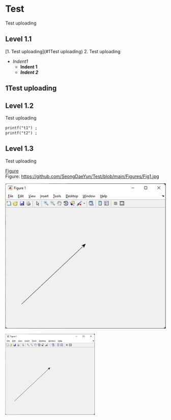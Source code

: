# Test
Test uploading

## Level 1.1
[1. Test uploading](#1Test uploading)
2. Test uploading
- *Indent1*
  - **Indent 1**
  - ***Indent 2***

## 1Test uploading


## Level 1.2
Test uploading

```
printf("t1") ;
printf("t2") ;
```

## Level 1.3
Test uploading

[Figure](https://github.com/SeongDaeYun/Test/blob/main/Figures/Fig1.jpg) <br>
Figure: <https://github.com/SeongDaeYun/Test/blob/main/Figures/Fig1.jpg> <br>

![Figure](https://github.com/SeongDaeYun/Test/blob/main/Figures/Fig1.jpg)

<img src = "https://github.com/SeongDaeYun/Test/blob/main/Figures/Fig1.jpg" width = "281px" height = "253px" >

